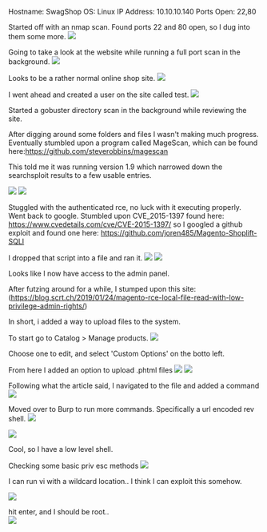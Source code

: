Hostname: SwagShop
OS: Linux
IP Address: 10.10.10.140
Ports Open: 22,80

Started off with an nmap scan. Found ports 22 and 80 open, so I dug into them some more.
![](./39f0e8ddd8a6f49450099aec5dfaab1e.png)

Going to take a look at the website while running a full port scan in the background.
![](./82344508c202e6e4fb32e75bd557ba99.png)

Looks to be a rather normal online shop site.
![](./0be19f2390e7f883bc651a416677932d.png)

I went ahead and created a user on the site called test.
![](./255b1ec336bd89f868de5ae8120247b4.png)

Started a gobuster directory scan in the background while reviewing the site.

After digging around some folders and files I wasn't making much progress. Eventually stumbled upon a program called MageScan, which can be found here:https://github.com/steverobbins/magescan

This told me it was running version 1.9 which narrowed down the searchsploit results to a few usable entries.

![](./9d5f40819951a10d3ccfee284caadc87.png)
![](./3d84c2f3d4340cf130e190acddbf4acf.png)

Stuggled with the authenticated rce, no luck with it executing properly. Went back to google. Stumbled upon CVE_2015-1397 found here: https://www.cvedetails.com/cve/CVE-2015-1397/ so I googled a github exploit and found one here: https://github.com/joren485/Magento-Shoplift-SQLI

I dropped that script into a file and ran it.
![](./52a3748594842f5fa35b705cb843ae7c.png)
![](./044b01a97dfe1615dc8bab3a414ce6c8.png)

Looks like I now have access to the admin panel.

After futzing around for a while, I stumped upon this site:
(https://blog.scrt.ch/2019/01/24/magento-rce-local-file-read-with-low-privilege-admin-rights/)

In short, i added a way to upload files to the system.

To start go to Catalog > Manage products.
![](./03c3799426b348640cbebaf39aad8f58.png)

Choose one to edit, and select 'Custom Options' on the botto left.

From here I added an option to upload .phtml files
![](./4f0904c15c690d0bc5008099aad8a751.png)
![](./5f556481335eaf2384812dcdb44d913e.png)

Following what the article said, I navigated to the file and added a command
![](./5847fb6d551eaf4eb7c8fc3dec621ad8.png)

Moved over to Burp to run more commands. Specifically a url encoded rev shell.
![](./5d2a4992bdb64ac04d5905220b19f050.png)

![](./c5715baa694e1e34af33bfdeb3c65dc9.png)

Cool, so I have a low level shell.

Checking some basic priv esc methods
![](./ec4f55620ed7573cf21432bf8d1f58c0.png)

I can run vi with a wildcard location.. I think I can exploit this somehow.

![](./1ccc6a4f6f3917f1e4c5f7f29c0f61cd.png)

hit enter, and I should be root..  
![](./36bb43533e8af2dd3ee7c2bc40938f18.png)
